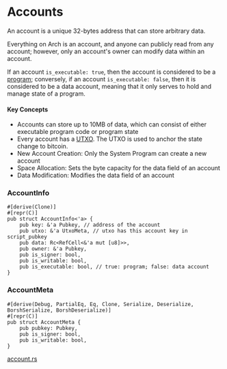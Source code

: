 # Accounts

An account is a unique 32-bytes address that can store arbitrary data. 

Everything on Arch is an account, and anyone can publicly read from any account; however, only an account's owner can modify data within an account.

If an account `is_executable: true`, then the account is considered to be a [program]; conversely, if an account `is_executable: false`, then it is considered to be a data account, meaning that it only serves to hold and manage state of a program.

#### Key Concepts
- Accounts can store up to 10MB of data, which can consist of either executable program code or program state
- Every account has a [UTXO]. The UTXO is used to anchor the state change to bitcoin.
- New Account Creation: Only the System Program can create a new account
- Space Allocation: Sets the byte capacity for the data field of an account
- Data Modification: Modifies the data field of an account

### AccountInfo

```rust,ignore
#[derive(Clone)]
#[repr(C)]
pub struct AccountInfo<'a> {
    pub key: &'a Pubkey, // address of the account
    pub utxo: &'a UtxoMeta, // utxo has this account key in script_pubkey
    pub data: Rc<RefCell<&'a mut [u8]>>, 
    pub owner: &'a Pubkey, 
    pub is_signer: bool,
    pub is_writable: bool,
    pub is_executable: bool, // true: program; false: data account
}
```

### AccountMeta

```rust,ignore
#[derive(Debug, PartialEq, Eq, Clone, Serialize, Deserialize, BorshSerialize, BorshDeserialize)]
#[repr(C)]
pub struct AccountMeta {
    pub pubkey: Pubkey,
    pub is_signer: bool,
    pub is_writable: bool,
}
```
[account.rs]

<!-- Internal -->
[UTXO]: ./utxo.md
[program]: ./program.md

<!-- External -->
[eBPF]: https://ebpf.io
[account.rs]: https://github.com/Arch-Network/arch-examples/blob/main/program/src/account.rs
